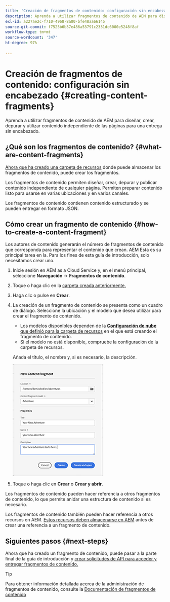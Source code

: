```yaml
---
title: 'Creación de fragmentos de contenido: configuración sin encabezado'
description: Aprenda a utilizar fragmentos de contenido de AEM para diseñar, crear, depurar y utilizar contenido independiente de las páginas para una entrega sin encabezado.
exl-id: a227ae2c-f710-4968-8a00-bfe48aa66145
source-git-commit: f7525b6b37e486a53791c2331dc6000e5248f8af
workflow-type: tm+mt
source-wordcount: '347'
ht-degree: 97%

---
```


# Creación de fragmentos de contenido: configuración sin encabezado {#creating-content-fragments}

Aprenda a utilizar fragmentos de contenido de AEM para diseñar, crear, depurar y utilizar contenido independiente de las páginas para una entrega sin encabezado.

## ¿Qué son los fragmentos de contenido? {#what-are-content-fragments}

[Ahora que ha creado una carpeta de recursos](create-assets-folder.md) donde puede almacenar los fragmentos de contenido, puede crear los fragmentos.

Los fragmentos de contenido permiten diseñar, crear, depurar y publicar contenido independiente de cualquier página. Permiten preparar contenido listo para usarse en varias ubicaciones y en varios canales.

Los fragmentos de contenido contienen contenido estructurado y se pueden entregar en formato JSON.

## Cómo crear un fragmento de contenido {#how-to-create-a-content-fragment}

Los autores de contenido generarán el número de fragmentos de contenido que corresponda para representar el contenido que crean. AEM Esta es su principal tarea en la. Para los fines de esta guía de introducción, solo necesitamos crear uno.

1. Inicie sesión en AEM as a Cloud Service y, en el menú principal, seleccione **Navegación** -> **Fragmentos de contenido**.

1. Toque o haga clic en la [carpeta creada anteriormente.](create-assets-folder.md)
1. Haga clic o pulse en **Crear**.
1. La creación de un fragmento de contenido se presenta como un cuadro de diálogo.
Seleccione la ubicación y el modelo que desea utilizar para crear el fragmento de contenido.

   * Los modelos disponibles dependen de la [**Configuración de nube** que definió para la carpeta de recursos](create-assets-folder.md) en el que está creando el fragmento de contenido.
   * Si el modelo no está disponible, compruebe la configuración de la carpeta de recursos.

   Añada el título, el nombre y, si es necesario, la descripción.

   ![Cuadro de diálogo Crear fragmento de contenido nuevo](/help/sites-cloud/administering/content-fragments/assets/cfc-console-create.png)

1. Toque o haga clic en **Crear** o **Crear y abrir**.

Los fragmentos de contenido pueden hacer referencia a otros fragmentos de contenido, lo que permite anidar una estructura de contenido si es necesario.

Los fragmentos de contenido también pueden hacer referencia a otros recursos en AEM. [Estos recursos deben almacenarse en AEM](/help/assets/manage-digital-assets.md) antes de crear una referencia a un fragmento de contenido.

## Siguientes pasos {#next-steps}

Ahora que ha creado un fragmento de contenido, puede pasar a la parte final de la guía de introducción y [crear solicitudes de API para acceder y entregar fragmentos de contenido.](create-api-request.md)

>[!TIP]
>
>Para obtener información detallada acerca de la administración de fragmentos de contenido, consulte la [Documentación de fragmentos de contenido](/help/sites-cloud/administering/content-fragments/content-fragments.md)
